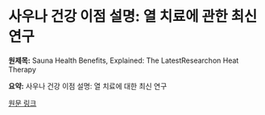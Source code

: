 # 사우나 건강 이점 설명: 열 치료에 관한 최신 연구

**원제목:** Sauna Health Benefits, Explained: The LatestResearchon Heat Therapy

**요약:** 사우나 건강 이점 설명: 열 치료에 대한 최신 연구

[원문 링크](https://scholar.google.com/scholar_url?url=https://www.qualialife.com/sauna-health-benefits&hl=ko&sa=X&d=7248426990505678465&ei=Gk53aIHSDsDO6rQP_Y6n0Qc&scisig=AAZF9b_dPTZQygv6hOjWcnI4VMG-&oi=scholaralrt&hist=BNQUaiIAAAAJ:10702514552365139929:AAZF9b_p8ac5YEjatl29a6pJ1Eh_&html=&pos=3&folt=kw-top)
